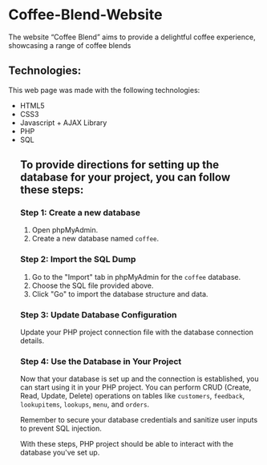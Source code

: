 # Coffee-Blend-Website
The website “Coffee Blend” aims to provide a delightful coffee experience, showcasing a range of coffee blends
## Technologies:
This web page was made with the following technologies:
<ul>
  <li>HTML5</li>
<li>CSS3</li>
<li>Javascript + AJAX Library</li>
<li>PHP</li>
<li>SQL</li>
  
## To provide directions for setting up the database for your project, you can follow these steps:
  
### Step 1: Create a new database

1. Open phpMyAdmin.
2. Create a new database named `coffee`.

### Step 2: Import the SQL Dump

1. Go to the "Import" tab in phpMyAdmin for the `coffee` database.
2. Choose the SQL file provided above.
3. Click "Go" to import the database structure and data.

### Step 3: Update Database Configuration

Update your PHP project connection file with the database connection details.

### Step 4: Use the Database in Your Project

Now that your database is set up and the connection is established, you can start using it in your PHP project. You can perform CRUD (Create, Read, Update, Delete) operations on tables like `customers`, `feedback`, `lookupitems`, `lookups`, `menu`, and `orders`.

Remember to secure your database credentials and sanitize user inputs to prevent SQL injection.

With these steps, PHP project should be able to interact with the database you've set up.
